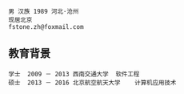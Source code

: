 	男 汉族 1989 河北·沧州
	现居北京
	fstone.zh@foxmail.com

教育背景
--------------------
	学士	2009 － 2013	西南交通大学	软件工程
	硕士	2013 － 2016	北京航空航天大学	计算机应用技术
